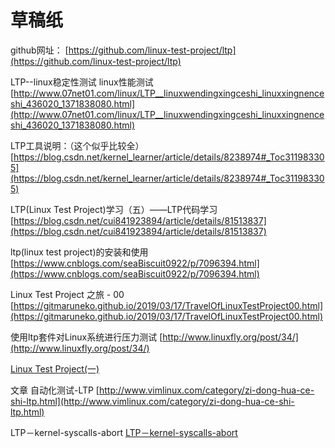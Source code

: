 草稿纸
===

github网址：
[https://github.com/linux-test-project/ltp](https://github.com/linux-test-project/ltp)

LTP--linux稳定性测试 linux性能测试
[http://www.07net01.com/linux/LTP__linuxwendingxingceshi_linuxxingnenceshi_436020_1371838080.html](http://www.07net01.com/linux/LTP__linuxwendingxingceshi_linuxxingnenceshi_436020_1371838080.html)

LTP工具说明：（这个似乎比较全）
[https://blog.csdn.net/kernel_learner/article/details/8238974#_Toc311983305](https://blog.csdn.net/kernel_learner/article/details/8238974#_Toc311983305)

LTP(Linux Test Project)学习（五）——LTP代码学习
[https://blog.csdn.net/cui841923894/article/details/81513837](https://blog.csdn.net/cui841923894/article/details/81513837)

ltp(linux test project)的安装和使用
[https://www.cnblogs.com/seaBiscuit0922/p/7096394.html](https://www.cnblogs.com/seaBiscuit0922/p/7096394.html)

Linux Test Project 之旅 - 00
[https://gitmaruneko.github.io/2019/03/17/TravelOfLinuxTestProject00.html](https://gitmaruneko.github.io/2019/03/17/TravelOfLinuxTestProject00.html)

使用ltp套件对Linux系统进行压力测试
[http://www.linuxfly.org/post/34/](http://www.linuxfly.org/post/34/)

[Linux Test Project(一) ](http://www.vimlinux.com/2014/09/12/ltp/ "Permalink to Linux Test Project(一)")

文章 自动化测试-LTP
[http://www.vimlinux.com/category/zi-dong-hua-ce-shi-ltp.html](http://www.vimlinux.com/category/zi-dong-hua-ce-shi-ltp.html)

LTP－kernel-syscalls-abort
[LTP－kernel-syscalls-abort ](http://www.vimlinux.com/2016/08/02/LTP/ "Permalink to LTP－kernel-syscalls-abort")

